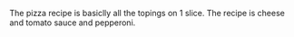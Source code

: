 The pizza recipe is basiclly all the topings on 1 slice. The recipe is cheese and tomato sauce and pepperoni. 